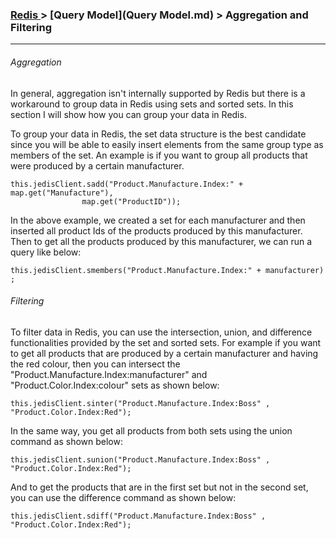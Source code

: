 



### [Redis ](../Redis.md) > [Query Model](Query Model.md) > Aggregation and Filtering
___


###### Aggregation

In general, aggregation isn't internally supported by Redis but there is a workaround to group data in Redis using sets and sorted sets. In this section I will show how you can group your data in Redis.


To group your data in Redis, the set data structure is the best candidate since you will be able to easily insert elements from the same group type as members of the set. An example is if you want to group all products that were produced by a certain manufacturer. 

````
this.jedisClient.sadd("Product.Manufacture.Index:" + map.get("Manufacture"),
				map.get("ProductID"));
````


In the above example, we created a set for each manufacturer and then inserted all product Ids of the products produced by this manufacturer. Then to get all the products produced by this manufacturer, we can run a query like below:

````
this.jedisClient.smembers("Product.Manufacture.Index:" + manufacturer) ;
````

 
###### Filtering


To filter data in Redis, you can use the intersection, union, and difference functionalities provided by the set and sorted sets. For example if you want to get all products that are produced by a certain manufacturer and having the red colour, then you can intersect the "Product.Manufacture.Index:manufacturer" and "Product.Color.Index:colour" sets as shown below:

 ````
 this.jedisClient.sinter("Product.Manufacture.Index:Boss" , "Product.Color.Index:Red");
 ````
 
 In the same way, you get all products from both sets using the union command as shown below:
 
 
 ````
this.jedisClient.sunion("Product.Manufacture.Index:Boss" , "Product.Color.Index:Red");
 ````
 
 And to get the products that are in the first set but not in the second set, you can use the difference command as shown below:
 
````
this.jedisClient.sdiff("Product.Manufacture.Index:Boss" , "Product.Color.Index:Red");
````
 
